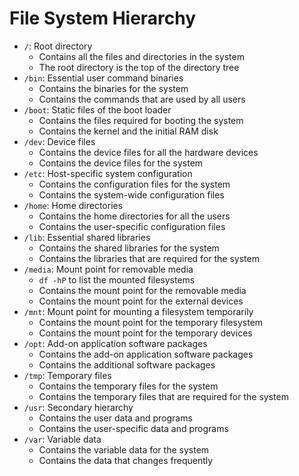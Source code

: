 # File System Hierarchy

- `/`: Root directory
  - Contains all the files and directories in the system
  - The root directory is the top of the directory tree
- `/bin`: Essential user command binaries
  - Contains the binaries for the system
  - Contains the commands that are used by all users
- `/boot`: Static files of the boot loader
  - Contains the files required for booting the system
  - Contains the kernel and the initial RAM disk
- `/dev`: Device files
  - Contains the device files for all the hardware devices
  - Contains the device files for the system
- `/etc`: Host-specific system configuration
  - Contains the configuration files for the system
  - Contains the system-wide configuration files
- `/home`: Home directories
  - Contains the home directories for all the users
  - Contains the user-specific configuration files
- `/lib`: Essential shared libraries
  - Contains the shared libraries for the system
  - Contains the libraries that are required for the system
- `/media`: Mount point for removable media
  - `df -hP` to list the mounted filesystems
  - Contains the mount point for the removable media
  - Contains the mount point for the external devices
- `/mnt`: Mount point for mounting a filesystem temporarily
  - Contains the mount point for the temporary filesystem
  - Contains the mount point for the temporary devices
- `/opt`: Add-on application software packages
  - Contains the add-on application software packages
  - Contains the additional software packages
- `/tmp`: Temporary files
  - Contains the temporary files for the system
  - Contains the temporary files that are required for the system
- `/usr`: Secondary hierarchy
  - Contains the user data and programs
  - Contains the user-specific data and programs
- `/var`: Variable data
  - Contains the variable data for the system
  - Contains the data that changes frequently
